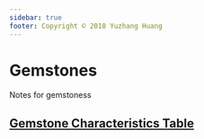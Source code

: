 ```yaml
---
sidebar: true
footer: Copyright © 2018 Yuzhang Huang
---
```


# Gemstones

Notes for gemstoness

## [Gemstone Characteristics Table](./gemstone-characteristics-table.md)
